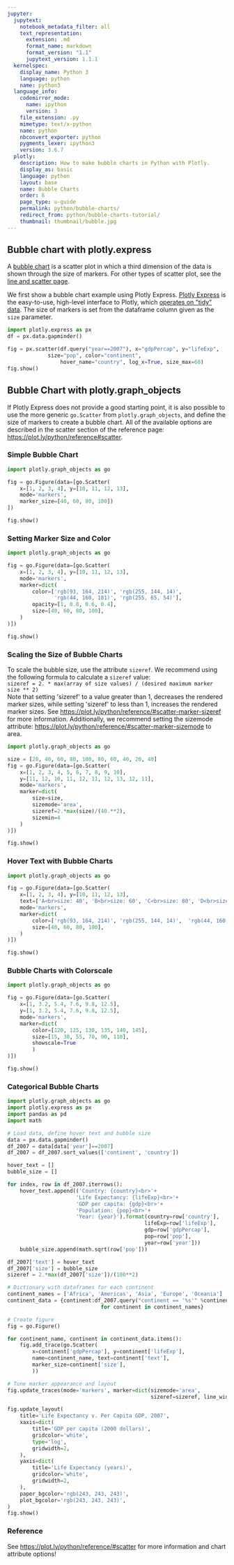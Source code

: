 ```yaml
---
jupyter:
  jupytext:
    notebook_metadata_filter: all
    text_representation:
      extension: .md
      format_name: markdown
      format_version: "1.1"
      jupytext_version: 1.1.1
  kernelspec:
    display_name: Python 3
    language: python
    name: python3
  language_info:
    codemirror_mode:
      name: ipython
      version: 3
    file_extension: .py
    mimetype: text/x-python
    name: python
    nbconvert_exporter: python
    pygments_lexer: ipython3
    version: 3.6.7
  plotly:
    description: How to make bubble charts in Python with Plotly.
    display_as: basic
    language: python
    layout: base
    name: Bubble Charts
    order: 6
    page_type: u-guide
    permalink: python/bubble-charts/
    redirect_from: python/bubble-charts-tutorial/
    thumbnail: thumbnail/bubble.jpg
---
```


## Bubble chart with plotly.express

A [bubble chart](https://en.wikipedia.org/wiki/Bubble_chart) is a scatter plot in which a third dimension of the data is shown through the size of markers. For other types of scatter plot, see the [line and scatter page](https://plot.ly/python/line-and-scatter/).

We first show a bubble chart example using Plotly Express. [Plotly Express](/python/plotly-express/) is the easy-to-use, high-level interface to Plotly, which [operates on "tidy" data](/python/px-arguments/). The size of markers is set from the dataframe column given as the `size` parameter.

```python
import plotly.express as px
df = px.data.gapminder()

fig = px.scatter(df.query("year==2007"), x="gdpPercap", y="lifeExp",
	         size="pop", color="continent",
                 hover_name="country", log_x=True, size_max=60)
fig.show()
```

## Bubble Chart with plotly.graph_objects

If Plotly Express does not provide a good starting point, it is also possible to use the more generic `go.Scatter` from `plotly.graph_objects`, and define the size of markers to create a bubble chart. All of the available options are described in the scatter section of the reference page: https://plot.ly/python/reference#scatter.

### Simple Bubble Chart

```python
import plotly.graph_objects as go

fig = go.Figure(data=[go.Scatter(
    x=[1, 2, 3, 4], y=[10, 11, 12, 13],
    mode='markers',
    marker_size=[40, 60, 80, 100])
])

fig.show()
```

### Setting Marker Size and Color

```python
import plotly.graph_objects as go

fig = go.Figure(data=[go.Scatter(
    x=[1, 2, 3, 4], y=[10, 11, 12, 13],
    mode='markers',
    marker=dict(
        color=['rgb(93, 164, 214)', 'rgb(255, 144, 14)',
               'rgb(44, 160, 101)', 'rgb(255, 65, 54)'],
        opacity=[1, 0.8, 0.6, 0.4],
        size=[40, 60, 80, 100],
    )
)])

fig.show()
```

### Scaling the Size of Bubble Charts

To scale the bubble size, use the attribute `sizeref`. We recommend using the following formula to calculate a `sizeref` value:<br>
`sizeref = 2. * max(array of size values) / (desired maximum marker size ** 2)`<br>
Note that setting 'sizeref' to a value greater than 1, decreases the rendered marker sizes, while setting 'sizeref' to less than 1, increases the rendered marker sizes. See https://plot.ly/python/reference/#scatter-marker-sizeref for more information.
Additionally, we recommend setting the sizemode attribute: https://plot.ly/python/reference/#scatter-marker-sizemode to area.

```python
import plotly.graph_objects as go

size = [20, 40, 60, 80, 100, 80, 60, 40, 20, 40]
fig = go.Figure(data=[go.Scatter(
    x=[1, 2, 3, 4, 5, 6, 7, 8, 9, 10],
    y=[11, 12, 10, 11, 12, 11, 12, 13, 12, 11],
    mode='markers',
    marker=dict(
        size=size,
        sizemode='area',
        sizeref=2.*max(size)/(40.**2),
        sizemin=4
    )
)])

fig.show()
```

### Hover Text with Bubble Charts

```python
import plotly.graph_objects as go

fig = go.Figure(data=[go.Scatter(
    x=[1, 2, 3, 4], y=[10, 11, 12, 13],
    text=['A<br>size: 40', 'B<br>size: 60', 'C<br>size: 80', 'D<br>size: 100'],
    mode='markers',
    marker=dict(
        color=['rgb(93, 164, 214)', 'rgb(255, 144, 14)',  'rgb(44, 160, 101)', 'rgb(255, 65, 54)'],
        size=[40, 60, 80, 100],
    )
)])

fig.show()
```

### Bubble Charts with Colorscale

```python
import plotly.graph_objects as go

fig = go.Figure(data=[go.Scatter(
    x=[1, 3.2, 5.4, 7.6, 9.8, 12.5],
    y=[1, 3.2, 5.4, 7.6, 9.8, 12.5],
    mode='markers',
    marker=dict(
        color=[120, 125, 130, 135, 140, 145],
        size=[15, 30, 55, 70, 90, 110],
        showscale=True
        )
)])

fig.show()
```

### Categorical Bubble Charts

```python
import plotly.graph_objects as go
import plotly.express as px
import pandas as pd
import math

# Load data, define hover text and bubble size
data = px.data.gapminder()
df_2007 = data[data['year']==2007]
df_2007 = df_2007.sort_values(['continent', 'country'])

hover_text = []
bubble_size = []

for index, row in df_2007.iterrows():
    hover_text.append(('Country: {country}<br>'+
                      'Life Expectancy: {lifeExp}<br>'+
                      'GDP per capita: {gdp}<br>'+
                      'Population: {pop}<br>'+
                      'Year: {year}').format(country=row['country'],
                                            lifeExp=row['lifeExp'],
                                            gdp=row['gdpPercap'],
                                            pop=row['pop'],
                                            year=row['year']))
    bubble_size.append(math.sqrt(row['pop']))

df_2007['text'] = hover_text
df_2007['size'] = bubble_size
sizeref = 2.*max(df_2007['size'])/(100**2)

# Dictionary with dataframes for each continent
continent_names = ['Africa', 'Americas', 'Asia', 'Europe', 'Oceania']
continent_data = {continent:df_2007.query("continent == '%s'" %continent)
                              for continent in continent_names}

# Create figure
fig = go.Figure()

for continent_name, continent in continent_data.items():
    fig.add_trace(go.Scatter(
        x=continent['gdpPercap'], y=continent['lifeExp'],
        name=continent_name, text=continent['text'],
        marker_size=continent['size'],
        ))

# Tune marker appearance and layout
fig.update_traces(mode='markers', marker=dict(sizemode='area',
                                              sizeref=sizeref, line_width=2))

fig.update_layout(
    title='Life Expectancy v. Per Capita GDP, 2007',
    xaxis=dict(
        title='GDP per capita (2000 dollars)',
        gridcolor='white',
        type='log',
        gridwidth=2,
    ),
    yaxis=dict(
        title='Life Expectancy (years)',
        gridcolor='white',
        gridwidth=2,
    ),
    paper_bgcolor='rgb(243, 243, 243)',
    plot_bgcolor='rgb(243, 243, 243)',
)
fig.show()
```

### Reference

See https://plot.ly/python/reference/#scatter for more information and chart attribute options!
